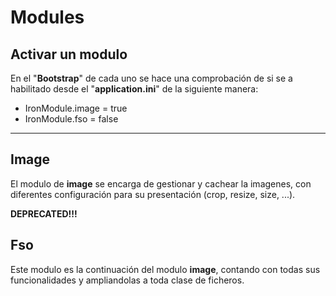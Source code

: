 # Modules

## Activar un modulo

En el "**Bootstrap**" de cada uno se hace una comprobación de si se a habilitado desde el "**application.ini**" de la siguiente manera: 

* IronModule.image = true
* IronModule.fso = false

------

## Image

El modulo de **image** se encarga de gestionar y cachear la imagenes, con diferentes configuración para su presentación (crop, resize, size, ...).

**DEPRECATED!!!**

## Fso

Este modulo es la continuación del modulo **image**, contando con todas sus funcionalidades y ampliandolas a toda clase de ficheros.
